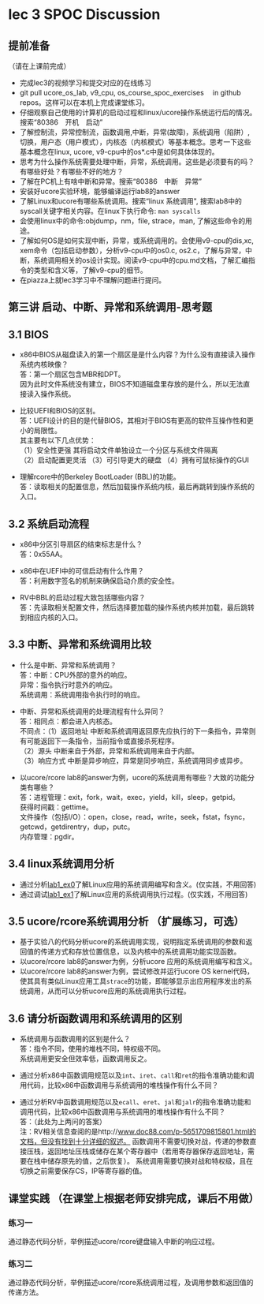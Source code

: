 # lec 3 SPOC Discussion

## **提前准备**
（请在上课前完成）


 - 完成lec3的视频学习和提交对应的在线练习
 - git pull ucore_os_lab, v9_cpu, os_course_spoc_exercises  　in github repos。这样可以在本机上完成课堂练习。
 - 仔细观察自己使用的计算机的启动过程和linux/ucore操作系统运行后的情况。搜索“80386　开机　启动”
 - 了解控制流，异常控制流，函数调用,中断，异常(故障)，系统调用（陷阱）,切换，用户态（用户模式），内核态（内核模式）等基本概念。思考一下这些基本概念在linux, ucore, v9-cpu中的os*.c中是如何具体体现的。
 - 思考为什么操作系统需要处理中断，异常，系统调用。这些是必须要有的吗？有哪些好处？有哪些不好的地方？
 - 了解在PC机上有啥中断和异常。搜索“80386　中断　异常”
 - 安装好ucore实验环境，能够编译运行lab8的answer
 - 了解Linux和ucore有哪些系统调用。搜索“linux 系统调用", 搜索lab8中的syscall关键字相关内容。在linux下执行命令: ```man syscalls```
 - 会使用linux中的命令:objdump，nm，file, strace，man, 了解这些命令的用途。
 - 了解如何OS是如何实现中断，异常，或系统调用的。会使用v9-cpu的dis,xc, xem命令（包括启动参数），分析v9-cpu中的os0.c, os2.c，了解与异常，中断，系统调用相关的os设计实现。阅读v9-cpu中的cpu.md文档，了解汇编指令的类型和含义等，了解v9-cpu的细节。
 - 在piazza上就lec3学习中不理解问题进行提问。

## 第三讲 启动、中断、异常和系统调用-思考题

## 3.1 BIOS
-  x86中BIOS从磁盘读入的第一个扇区是是什么内容？为什么没有直接读入操作系统内核映像？  
答：第一个扇区包含MBR和DPT。   
因为此时文件系统没有建立，BIOS不知道磁盘里存放的是什么，所以无法直接读入操作系统。  

- 比较UEFI和BIOS的区别。  
答：UEFI设计的目的是代替BIOS，其相对于BIOS有更高的软件互操作性和更小的局限性。  
其主要有以下几点优势：  
（1）安全性更强 其将启动文件单独设立一个分区与系统文件隔离  
（2）启动配置更灵活
（3）可引导更大的硬盘
（4）拥有可鼠标操作的GUI


- 理解rcore中的Berkeley BootLoader (BBL)的功能。  
答：读取相关的配置信息，然后加载操作系统内核，最后再跳转到操作系统的入口。

## 3.2 系统启动流程

- x86中分区引导扇区的结束标志是什么？  
答：0x55AA。  

- x86中在UEFI中的可信启动有什么作用？  
答：利用数字签名的机制来确保启动介质的安全性。  

- RV中BBL的启动过程大致包括哪些内容？  
答：先读取相关配置文件，然后选择要加载的操作系统内核并加载，最后跳转到相应内核的入口。
## 3.3 中断、异常和系统调用比较
- 什么是中断、异常和系统调用？  
答：中断：CPU外部的意外的响应。  
异常：指令执行时意外的响应。  
系统调用：系统调用指令执行时的响应。 

-  中断、异常和系统调用的处理流程有什么异同？  
答：相同点：都会进入内核态。  
不同点：（1）返回地址 中断和系统调用返回原先应执行的下一条指令，异常则有可能返回下一条指令，当前指令或直接杀死程序。  
（2）源头 中断来自于外部，异常和系统调用来自于内部。  
（3）响应方式 中断是异步响应，异常是同步响应，系统调用同步或异步。  

- 以ucore/rcore lab8的answer为例，ucore的系统调用有哪些？大致的功能分类有哪些？  
答：进程管理：exit，fork，wait，exec，yield，kill，sleep，getpid。  
获得时间戳：gettime。   
文件操作（包括I/O）：open，close，read，write，seek，fstat，fsync，getcwd，getdirentry，dup，putc。  
内存管理：pgdir。  

## 3.4 linux系统调用分析
- 通过分析[lab1_ex0](https://github.com/chyyuu/ucore_lab/blob/master/related_info/lab1/lab1-ex0.md)了解Linux应用的系统调用编写和含义。(仅实践，不用回答)
- 通过调试[lab1_ex1](https://github.com/chyyuu/ucore_lab/blob/master/related_info/lab1/lab1-ex1.md)了解Linux应用的系统调用执行过程。(仅实践，不用回答)


## 3.5 ucore/rcore系统调用分析 （扩展练习，可选）
-  基于实验八的代码分析ucore的系统调用实现，说明指定系统调用的参数和返回值的传递方式和存放位置信息，以及内核中的系统调用功能实现函数。
- 以ucore/rcore lab8的answer为例，分析ucore 应用的系统调用编写和含义。
- 以ucore/rcore lab8的answer为例，尝试修改并运行ucore OS kernel代码，使其具有类似Linux应用工具`strace`的功能，即能够显示出应用程序发出的系统调用，从而可以分析ucore应用的系统调用执行过程。

 
## 3.6 请分析函数调用和系统调用的区别
- 系统调用与函数调用的区别是什么？  
答：指令不同，使用的堆栈不同，特权级不同。  
系统调用更安全但效率低，函数调用反之。    
  
- 通过分析x86中函数调用规范以及`int`、`iret`、`call`和`ret`的指令准确功能和调用代码，比较x86中函数调用与系统调用的堆栈操作有什么不同？
- 通过分析RV中函数调用规范以及`ecall`、`eret`、`jal`和`jalr`的指令准确功能和调用代码，比较x86中函数调用与系统调用的堆栈操作有什么不同？  
答：（此处为上两问的答案）  
注：RV相关信息查阅的是http://www.doc88.com/p-5651709815801.html的文档，但没有找到十分详细的叙述。
函数调用不需要切换对战，传递的参数直接压栈，返回地址压栈或储存在某个寄存器中（若用寄存器保存返回地址，需要在栈中储存原先的值，之后恢复）。
系统调用需要切换对战和特权级，且在切换之前需要保存CS，IP等寄存器的值。



## 课堂实践 （在课堂上根据老师安排完成，课后不用做）
### 练习一
通过静态代码分析，举例描述ucore/rcore键盘输入中断的响应过程。

### 练习二
通过静态代码分析，举例描述ucore/rcore系统调用过程，及调用参数和返回值的传递方法。
